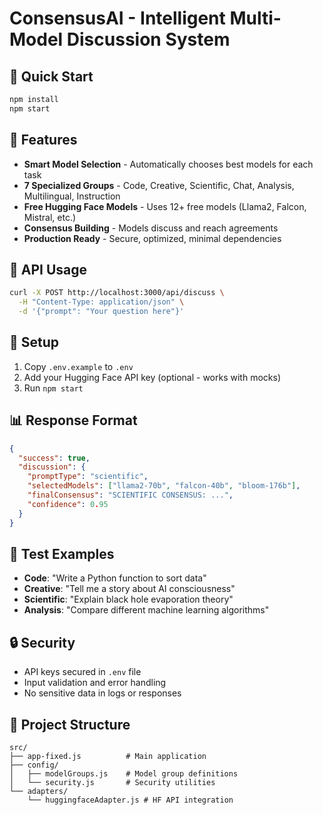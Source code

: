 # ConsensusAI - Intelligent Multi-Model Discussion System

## 🚀 Quick Start
```bash
npm install
npm start
```

## 🎯 Features
- **Smart Model Selection** - Automatically chooses best models for each task
- **7 Specialized Groups** - Code, Creative, Scientific, Chat, Analysis, Multilingual, Instruction
- **Free Hugging Face Models** - Uses 12+ free models (Llama2, Falcon, Mistral, etc.)
- **Consensus Building** - Models discuss and reach agreements
- **Production Ready** - Secure, optimized, minimal dependencies

## 📡 API Usage
```bash
curl -X POST http://localhost:3000/api/discuss \
  -H "Content-Type: application/json" \
  -d '{"prompt": "Your question here"}'
```

## 🔧 Setup
1. Copy `.env.example` to `.env`
2. Add your Hugging Face API key (optional - works with mocks)
3. Run `npm start`

## 📊 Response Format
```json
{
  "success": true,
  "discussion": {
    "promptType": "scientific",
    "selectedModels": ["llama2-70b", "falcon-40b", "bloom-176b"],
    "finalConsensus": "SCIENTIFIC CONSENSUS: ...",
    "confidence": 0.95
  }
}
```

## 🧪 Test Examples
- **Code**: "Write a Python function to sort data"
- **Creative**: "Tell me a story about AI consciousness" 
- **Scientific**: "Explain black hole evaporation theory"
- **Analysis**: "Compare different machine learning algorithms"

## 🔒 Security
- API keys secured in `.env` file
- Input validation and error handling
- No sensitive data in logs or responses

## 📁 Project Structure
```
src/
├── app-fixed.js          # Main application
├── config/
│   ├── modelGroups.js    # Model group definitions
│   └── security.js       # Security utilities
└── adapters/
    └── huggingfaceAdapter.js # HF API integration
```